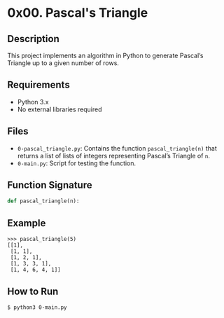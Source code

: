 # 0x00. Pascal's Triangle

## Description
This project implements an algorithm in Python to generate Pascal’s Triangle up to a given number of rows.

## Requirements
- Python 3.x
- No external libraries required

## Files
- `0-pascal_triangle.py`: Contains the function `pascal_triangle(n)` that returns a list of lists of integers representing Pascal’s Triangle of `n`.
- `0-main.py`: Script for testing the function.

## Function Signature
```python
def pascal_triangle(n):
```

## Example
```
>>> pascal_triangle(5)
[[1],
 [1, 1],
 [1, 2, 1],
 [1, 3, 3, 1],
 [1, 4, 6, 4, 1]]
```

## How to Run
```
$ python3 0-main.py
```
